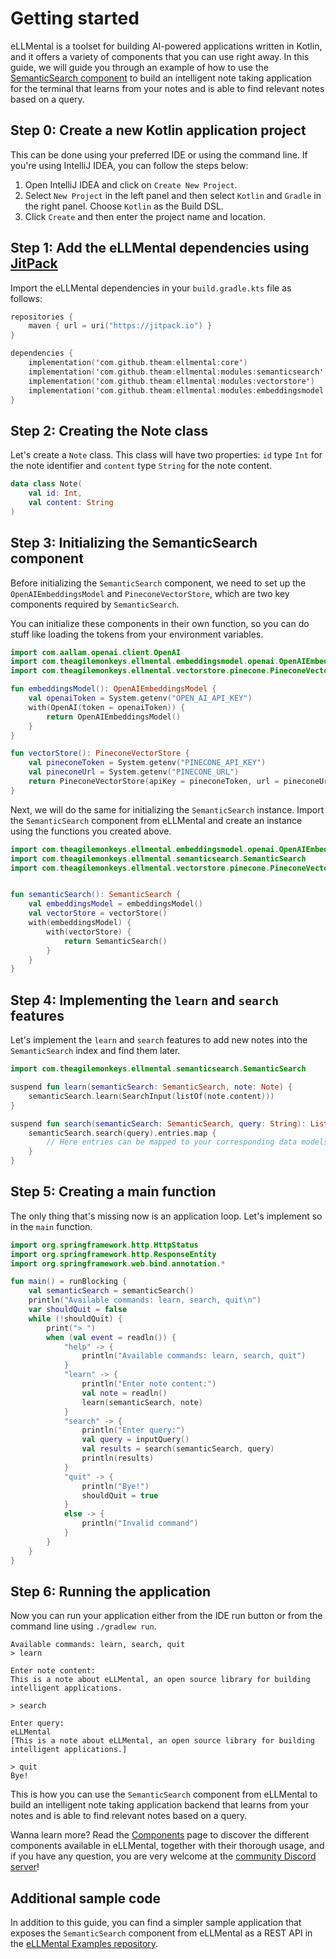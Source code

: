 # Getting started

eLLMental is a toolset for building AI-powered applications written in Kotlin, and it offers a variety of components
that you can use right away. In this guide, we will guide you through an example of how to use
the [SemanticSearch component](/api_docs/ellmental/com.theagilemonkeys.ellmental.semanticsearch/) to build an
intelligent note taking application for the terminal that learns from your notes and is able to find
relevant notes based on a query.

## Step 0: Create a new Kotlin application project

This can be done using your preferred IDE or using the command line. If you're using IntelliJ IDEA,
you can follow the steps below:

1. Open IntelliJ IDEA and click on `Create New Project`.
2. Select `New Project` in the left panel and then select `Kotlin` and `Gradle` in the right panel. Choose `Kotlin` as
   the Build DSL.
3. Click `Create` and then enter the project name and location.

## Step 1: Add the eLLMental dependencies using [JitPack](https://jitpack.io)

Import the eLLMental dependencies in your `build.gradle.kts` file as follows:

```kotlin
repositories {
    maven { url = uri("https://jitpack.io") }
}

dependencies {
    implementation('com.github.theam:ellmental:core')
    implementation('com.github.theam:ellmental:modules:semanticsearch')
    implementation('com.github.theam:ellmental:modules:vectorstore')
    implementation('com.github.theam:ellmental:modules:embeddingsmodel')
}
```

## Step 2: Creating the Note class

Let's create a `Note` class. This class will have two
properties: `id` type `Int` for the note identifier and `content` type `String` for the note content.

```kotlin
data class Note(
    val id: Int,
    val content: String
)
```

## Step 3: Initializing the SemanticSearch component

Before initializing the `SemanticSearch` component, we need to set up the `OpenAIEmbeddingsModel`
and `PineconeVectorStore`, which are two key components required by `SemanticSearch`.

You can initialize these components in their own function, so you can do stuff like loading the
tokens from your environment variables.

```kotlin
import com.aallam.openai.client.OpenAI
import com.theagilemonkeys.ellmental.embeddingsmodel.openai.OpenAIEmbeddingsModel
import com.theagilemonkeys.ellmental.vectorstore.pinecone.PineconeVectorStore

fun embeddingsModel(): OpenAIEmbeddingsModel {
    val openaiToken = System.getenv("OPEN_AI_API_KEY")
    with(OpenAI(token = openaiToken)) {
        return OpenAIEmbeddingsModel()
    }
}

fun vectorStore(): PineconeVectorStore {
    val pineconeToken = System.getenv("PINECONE_API_KEY")
    val pineconeUrl = System.getenv("PINECONE_URL")
    return PineconeVectorStore(apiKey = pineconeToken, url = pineconeUrl)
}
```

Next, we will do the same for initializing the `SemanticSearch` instance. Import the `SemanticSearch` component
from eLLMental and create an instance using the functions you created above.

```kotlin
import com.theagilemonkeys.ellmental.embeddingsmodel.openai.OpenAIEmbeddingsModel
import com.theagilemonkeys.ellmental.semanticsearch.SemanticSearch
import com.theagilemonkeys.ellmental.vectorstore.pinecone.PineconeVectorStore


fun semanticSearch(): SemanticSearch {
    val embeddingsModel = embeddingsModel()
    val vectorStore = vectorStore()
    with(embeddingsModel) {
        with(vectorStore) {
            return SemanticSearch()
        }
    }
}
```

## Step 4: Implementing the `learn` and `search` features

Let's implement the `learn` and `search` features to add new notes into the `SemanticSearch` index and find them
later.

```kotlin
import com.theagilemonkeys.ellmental.semanticsearch.SemanticSearch

suspend fun learn(semanticSearch: SemanticSearch, note: Note) {
    semanticSearch.learn(SearchInput(listOf(note.content)))
}

suspend fun search(semanticSearch: SemanticSearch, query: String): List<String> {
    semanticSearch.search(query).entries.map {
        // Here entries can be mapped to your corresponding data models based on the returned `SemanticEntry` object
    }
}
```

## Step 5: Creating a main function

The only thing that's missing now is an application loop. Let's implement so in the `main` function.

```kotlin
import org.springframework.http.HttpStatus
import org.springframework.http.ResponseEntity
import org.springframework.web.bind.annotation.*

fun main() = runBlocking {
    val semanticSearch = semanticSearch()
    println("Available commands: learn, search, quit\n")
    var shouldQuit = false
    while (!shouldQuit) {
        print("> ")
        when (val event = readln()) {
            "help" -> {
                println("Available commands: learn, search, quit")
            }
            "learn" -> {
                println("Enter note content:")
                val note = readln()
                learn(semanticSearch, note)
            }
            "search" -> {
                println("Enter query:")
                val query = inputQuery()
                val results = search(semanticSearch, query)
                println(results)
            }
            "quit" -> {
                println("Bye!")
                shouldQuit = true
            }
            else -> {
                println("Invalid command")
            }
        }
    }
}
```

## Step 6: Running the application

Now you can run your application either from the IDE run button or from the command line using `./gradlew run`.

```text
Available commands: learn, search, quit
> learn

Enter note content:
This is a note about eLLMental, an open source library for building intelligent applications.

> search

Enter query:
eLLMental
[This is a note about eLLMental, an open source library for building intelligent applications.]

> quit
Bye!
```

This is how you can use the `SemanticSearch` component from eLLMental to build an intelligent note taking application
backend that learns from your notes and is able to find relevant notes based on a query.

Wanna learn more? Read the [Components](./Components.mdx)
page to discover the different components available in eLLMental, together with their thorough usage, and if you have
any question,
you are very welcome at the [community Discord server](https://discord.gg/34cBbvjjAx)!

## Additional sample code

In addition to this guide, you can find a simpler sample application that exposes the `SemanticSearch` component from
eLLMental as a REST API in
the [eLLMental Examples repository](https://github.com/theam/eLLMental/tree/main/examples/semanticsearchservicedemo).

